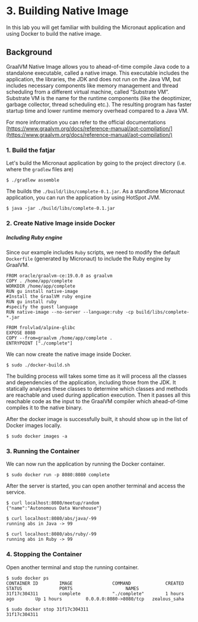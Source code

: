 # 3. Building Native Image

In this lab you will get familiar with building the Micronaut application and using Docker to build the native image.

## Background

GraalVM Native Image allows you to ahead-of-time compile Java code to a standalone executable, called a native image. This executable includes the application, the libraries, the JDK and does not run on the Java VM, but includes necessary components like memory management and thread scheduling from a different virtual machine, called “Substrate VM”. Substrate VM is the name for the runtime components (like the deoptimizer, garbage collector, thread scheduling etc.). The resulting program has faster startup time and lower runtime memory overhead compared to a Java VM.

For more information you can refer to the official documentations [https://www.graalvm.org/docs/reference-manual/aot-compilation/](https://www.graalvm.org/docs/reference-manual/aot-compilation/)

### 1. Build the fatjar

Let's build the Micronaut application by going to the project directory (i.e. where the ```gradlew``` files are)

```
$ ./gradlew assemble
```
The builds the ```./build/libs/complete-0.1.jar```. As a standlone Micronaut application, you can run the application by using HotSpot JVM.

```
$ java -jar ./build/libs/complete-0.1.jar
```

### 2. Create Native Image inside Docker

##### Including Ruby engine

Since our example includes ```Ruby``` scripts, we need to modify the default ```Dockerfile``` (generated by Micronaut) to include the Ruby engine by GraalVM.

```
FROM oracle/graalvm-ce:19.0.0 as graalvm
COPY . /home/app/complete
WORKDIR /home/app/complete
RUN gu install native-image
#Install the GraalVM ruby engine
RUN gu install ruby 
#specify the guest language
RUN native-image --no-server --language:ruby -cp build/libs/complete-*.jar 

FROM frolvlad/alpine-glibc
EXPOSE 8080
COPY --from=graalvm /home/app/complete .
ENTRYPOINT ["./complete"]
```

We can now create the native image inside Docker.

```
$ sudo ./docker-build.sh
```
The building process will takes some time as it will process all the classes and dependencies of the application, including those from the JDK. It statically analyses these classes to determine which classes and methods are reachable and used during application execution. Then it passes all this reachable code as the input to the GraalVM compiler which ahead-of-time compiles it to the native binary. 

After the docker image is successfully built, it should show up in the list of Docker images locally.

```
$ sudo docker images -a
```

### 3. Running the Container

We can now run the application by running the Docker container.

```
$ sudo docker run -p 8080:8080 complete
```
After the server is started, you can open another terminal and access the service.
```
$ curl localhost:8080/meetup/random 
{"name":"Autonomous Data Warehouse"}

$ curl localhost:8080/abs/java/-99
running abs in Java -> 99

$ curl localhost:8080/abs/ruby/-99
running abs in Ruby -> 99
```

### 4. Stopping the Container

Open another terminal and stop the running container.

```
$ sudo docker ps
CONTAINER ID        IMAGE               COMMAND             CREATED             STATUS              PORTS                    NAMES
31f17c304311        complete            "./complete"        1 hours ago        Up 1 hours         0.0.0.0:8080->8080/tcp   zealous_saha

$ sudo docker stop 31f17c304311
31f17c304311
```

